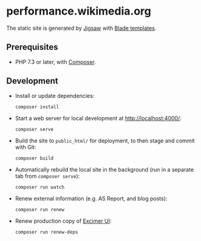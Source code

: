 # performance.wikimedia.org

The static site is generated by [Jigsaw](https://jigsaw.tighten.com/docs/building-and-previewing/) with [Blade templates](https://laravel.com/docs/9.x/blade).

## Prerequisites

* PHP 7.3 or later, with [Composer](https://getcomposer.org/).

## Development

* Install or update dependencies:
  ```
  composer install
  ```

* Start a web server for local development at <http://localhost:4000/>:
  ```
  composer serve
  ```

* Build the site to `public_html/` for deployment, to then stage and commit with Git:
  ```
  composer build
  ```

* Automatically rebuild the local site in the background (run in a separate tab
  from `composer serve`):
  ```
  composer run watch
  ```

* Renew external information (e.g. AS Report, and blog posts):
  ```
  composer run renew
  ```

* Renew production copy of [Excimer UI](https://gerrit.wikimedia.org/g/performance/excimer-ui-server):
  ```
  composer run renew-deps
  ```

